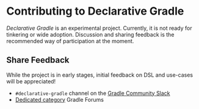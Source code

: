 # Contributing to Declarative Gradle

_Declarative Gradle_ is an experimental project.
Currently, it is not ready for tinkering or wide adoption.
Discussion and sharing feedback is the recommended way of participation at the moment.

## Share Feedback

While the project is in early stages,
initial feedback on DSL and use-cases will be appreciated!

- `#declarative-gradle` channel on the [Gradle Community Slack](https://gradle.org/slack-invite)
- [Dedicated category](https://discuss.gradle.org/c/help-discuss/declarative-gradle/38) Gradle Forums
